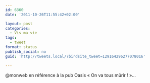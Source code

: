 ```yaml
---
id: 6360
date: '2011-10-26T11:55:42+02:00'

layout: post
categories:
  - Vis ma vie
tags:
  - tweet
format: status
publish_social: no
guid: 'http://tweets.local/?birdsite_tweet=129164296277078016'

---
```


@monweb en référence à la pub Oasis « On va tous mûrir ! »…